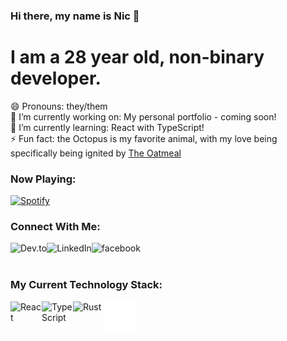 ### Hi there, my name is Nic 👋
# I am a 28 year old, non-binary developer.

😄 Pronouns: they/them <br />
🔭 I’m currently working on: My personal portfolio - coming soon! <br />
🌱 I’m currently learning: React with TypeScript! <br />
⚡ Fun fact: the Octopus is my favorite animal, with my love being specifically being ignited by [The Oatmeal](https://theoatmeal.com/story/octopus)

### Now Playing:
[![Spotify](https://novatorem-nicfitzgerald.vercel.app/api/spotify)](https://open.spotify.com/user/amodernmystery)


### Connect With Me:

[<img align="left" alt="Dev.to" src="https://img.shields.io/badge/DEV.TO-%230A0A0A.svg?&style=for-the-badge&logo=dev.to&logoColor=white" />][blog]
[<img align="left" alt="LinkedIn" src="https://img.shields.io/badge/linkedin-%230077B5.svg?&style=for-the-badge&logo=linkedin&logoColor=white" />][linkedin]
[<img align="left" alt="facebook" src="https://img.shields.io/badge/facebook-%231877F2.svg?&style=for-the-badge&logo=facebook&logoColor=white" />][facebook]

<br />
<br />

### My Current Technology Stack:

<img align="left" alt="React" width="50px" src="https://cdn.jsdelivr.net/npm/simple-icons/icons/react.svg" />
<img align="left" alt="TypeScript" width="50px" src="https://cdn.jsdelivr.net/npm/simple-icons/icons/typescript.svg" />
<img align="left" alt="Rust" width="50px" src="https://cdn.jsdelivr.net/npm/simple-icons/icons/rust.svg" />
<img align="left" alt="Digital Ocean" width="50px" src="stack/digitalocean.svg" />

[blog]: https://dev.to/nicfitzgerald
[linkedin]: https://linkedin.com/in/nicfitzgerald/
[facebook]: https://www.facebook.com/nicfitzgerald378/

<!--
**nicfitzgerald/nicfitzgerald** is a ✨ _special_ ✨ repository because its `README.md` (this file) appears on your GitHub profile.

Here are some ideas to get you started:

- 🔭 I’m currently working on ...
- 🌱 I’m currently learning ...
- 👯 I’m looking to collaborate on ...
- 🤔 I’m looking for help with ...
- 💬 Ask me about ...
- 📫 How to reach me: ...
- 😄 Pronouns: ...
- ⚡ Fun fact: ...
-->
